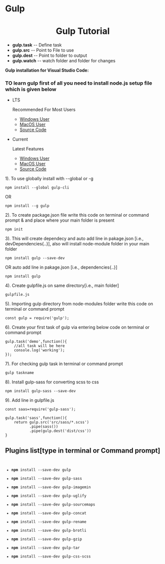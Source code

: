 # Gulp

<h1><center>Gulp Tutorial</center></h1>
<ul>
<li><strong> gulp.task</strong> -- Define task</li>
<li><strong> gulp.src</strong> -- Point to File to use</li>
<li><strong> gulp.dest</strong> -- Point to folder to output</li>
<li><strong> gulp.watch</strong> -- watch folder and folder for changes</li>
</ul>
<strong>Gulp installation for Visual Studio Code:</strong>
<h3>TO learn gulp first of all you need to install node.js setup file which is given below</h3>
<ul>
<li><p>LTS</p><p>Recommended For Most Users</p>
<ul><li><a href="https://nodejs.org/dist/v8.11.4/node-v8.11.4-x64.msi" target="_blank" title="Install Node.js official Windows Version">Windows User</a></li>
<li><a href="https://nodejs.org/dist/v8.11.4/node-v8.11.4.pkg" target="_blank" title="Install Node.js official Windows Version">MacOS User</a></li>
<li><a href="https://nodejs.org/dist/v8.11.4/node-v8.11.4.tar.gz" target="_blank" title="Install Node.js official Windows Version">Source Code</a></li>
</ul></li>
<li><p>Current</p><p>Latest Features</p>
<ul><li><a href="https://nodejs.org/dist/v10.9.0/node-v10.9.0-x64.msi" target="_blank" title="Install Node.js official Windows Version">Windows User</a></li>
<li><a href="https://nodejs.org/dist/v10.9.0/node-v10.9.0.pkg" target="_blank" title="Install Node.js official Windows Version">MacOS User</a></li>
<li><a href="https://nodejs.org/dist/v10.9.0/node-v10.9.0.tar.gz" target="_blank" title="Install Node.js official Windows Version">Source Code</a></li>
</ul></li>
</ul>

1). To use globally install with --global or -g
<pre><code>npm install --global gulp-cli</code></pre>
OR
<pre><code>npm install --g gulp</code></pre>

2). To create package.json file write this code on terminal or command prompt & and place where your main folder is present
<pre><code>npm init</code></pre>

3). This will create dependecy and auto add line in pakage.json [i.e., devDependencies{..}], also will install node-module folder in your main folder
<pre><code>npm install gulp --save-dev</code></pre>
OR auto add line in pakage.json [i.e., dependencies{..}]
<pre><code>npm install gulp</code></pre>
4). Create gulpfile.js on same directory[i.e., main folder]
<pre><code>gulpfile.js</code></pre>

5). Importing gulp directory from node-modules folder write this code on terminal or command prompt
<pre><code>const gulp = require('gulp');</code></pre>

6). Create your first task of gulp via entering below code on terminal or command prompt

<pre><code>gulp.task('demo',function(){
	//all task will be here
	console.log('working');
});
</code></pre>

7). For checking gulp task in terminal or command prompt 
<pre><code>gulp taskname</code></pre>

8). Install gulp-sass for converting scss to css
<pre><code>npm install gulp-sass --save-dev</code></pre>

9). Add line in gulpfile.js
<pre><code>const saas=require('gulp-sass');</code></pre>


<pre><code>gulp.task('sass',function(){
    return gulp.src('src/sass/*.scss')
           .pipe(sass())
           .pipe(gulp.dest('dist/css'))
}</code></pre>

<h2><strong>Plugins list[type in terminal or Command prompt]</strong></h2>
<pre><code><ul>
<li><strong>npm</strong> install --save-dev gulp</li>
<li><strong>npm</strong> install --save-dev gulp-sass</li>
<li><strong>npm</strong> install --save-dev gulp-imagemin</li>
<li><strong>npm</strong> install --save-dev gulp-uglify</li>
<li><strong>npm</strong> install --save-dev gulp-sourcemaps</li>
<li><strong>npm</strong> install --save-dev gulp-concat</li>
<li><strong>npm</strong> install --save-dev gulp-rename</li>
<li><strong>npm</strong> install --save-dev gulp-brotli</li>
<li><strong>npm</strong> install --save-dev gulp-gzip</li>
<li><strong>npm</strong> install --save-dev gulp-tar</li>
<li><strong>npm</strong> install --save-dev gulp-css-scss</li>
</ul></code></pre>